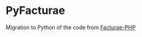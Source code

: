 # PyFacturae

Migration to Python of the code from [Facturae-PHP](https://github.com/josemmo/Facturae-PHP)
